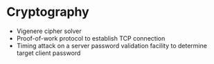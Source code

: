 # Cryptography
- Vigenere cipher solver
- Proof-of-work protocol to establish TCP connection
- Timing attack on a server password validation facility to determine target  client  password    
